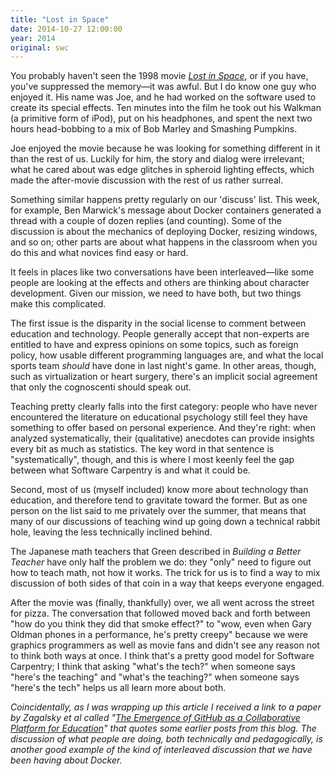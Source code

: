 ```yaml
---
title: "Lost in Space"
date: 2014-10-27 12:00:00
year: 2014
original: swc
---
```

<p>
  You probably haven't seen the 1998 movie <a href="http://www.imdb.com/title/tt0120738/"><em>Lost in Space</em></a>,
  or if you have,
  you've suppressed the memory&mdash;it was awful.
  But I do know one guy who enjoyed it.
  His name was Joe,
  and he had worked on the software used to create its special effects.
  Ten minutes into the film he took out his Walkman (a primitive form of iPod),
  put on his headphones,
  and spent the next two hours head-bobbing
  to a mix of Bob Marley and Smashing Pumpkins.
</p>
<p>
  Joe enjoyed the movie because
  he was looking for something different in it than the rest of us.
  Luckily for him,
  the story and dialog were irrelevant;
  what he cared about was edge glitches in spheroid lighting effects,
  which made the after-movie discussion with the rest of us rather surreal.
</p>
<p>
  Something similar happens pretty regularly on
  our 'discuss' list.
  This week,
  for example,
  Ben Marwick's message
  about Docker containers
  generated a thread with a couple of dozen replies (and counting).
  Some of the discussion is about the mechanics of deploying Docker,
  resizing windows,
  and so on;
  other parts are about what happens in the classroom when you do this
  and what novices find easy or hard.
</p>
<p>
  It feels in places like two conversations have been interleaved&mdash;like
  some people are looking at the effects
  and others are thinking about character development.
  Given our mission,
  we need to have both,
  but two things make this complicated.
</p>
<p>
  The first issue is the disparity in the social license to comment
  between education and technology.
  People generally accept that
  non-experts are entitled to have and express opinions on some topics,
  such as foreign policy,
  how usable different programming languages are,
  and what the local sports team <em>should</em> have done in last night's game.
  In other areas,
  though,
  such as virtualization or heart surgery,
  there's an implicit social agreement that only the cognoscenti should speak out.
</p>
<p>
  Teaching pretty clearly falls into the first category:
  people who have never encountered the literature on educational psychology
  still feel they have something to offer based on personal experience.
  And they're right:
  when analyzed systematically,
  their (qualitative) anecdotes can provide insights every bit as much as statistics.
  The key word in that sentence is "systematically",
  though,
  and this is where I most keenly feel the gap between
  what Software Carpentry is
  and what it could be.
</p>
<p>
  Second,
  most of us (myself included) know more about technology than education,
  and therefore tend to gravitate toward the former.
  But as one person on the list said to me privately over the summer,
  that means that many of our discussions of teaching
  wind up going down a technical rabbit hole,
  leaving the less technically inclined behind.
</p>
<p>
  The Japanese math teachers that Green described in
  <em>Building a Better Teacher</em>
  have only half the problem we do:
  they "only" need to figure out how to teach math,
  not how it works.
  The trick for us is to find a way to mix discussion of both sides of that coin
  in a way that keeps everyone engaged.
</p>
<p>
  After the movie was (finally, thankfully) over,
  we all went across the street for pizza.
  The conversation that followed moved back and forth between
  "how do you think they did that smoke effect?"
  to "wow, even when Gary Oldman phones in a performance, he's pretty creepy"
  because we were graphics programmers as well as movie fans
  and didn't see any reason not to think both ways at once.
  I think that's a pretty good model for Software Carpentry;
  I think that asking "what's the tech?" when someone says "here's the teaching"
  and "what's the teaching?" when someone says "here's the tech"
  helps us all learn more about both.
</p>
<p>
  <em>
    Coincidentally,
    as I was wrapping up this article I received a link to
    a paper by Zagalsky et al called
    "<a href="http://alexeyza.com/pdf/cscw15.pdf">The Emergence of GitHub as a Collaborative Platform for Education</a>"
    that quotes some earlier posts from this blog.
    The discussion of what people are doing,
    both technically and pedagogically,
    is another good example of the kind of interleaved discussion
    that we have been having about Docker.
  </em>
</p>
